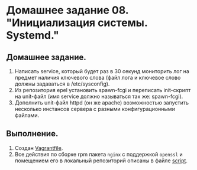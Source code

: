 # Домашнее задание 08. "Инициализация системы. Systemd."

## Домашнее задание.

1. Написать service, который будет раз в 30 секунд мониторить лог на предмет наличия ключевого слова (файл лога и ключевое слово должны задаваться в /etc/sysconfig).
2. Из репозитория epel установить spawn-fcgi и переписать init-скрипт на unit-файл (имя service должно называться так же: spawn-fcgi).
3. Дополнить unit-файл httpd (он же apache) возможностью запустить несколько инстансов сервера с разными конфигурационными файлами.

## Выполнение.



1. Создан [Vagrantfile](Vagrantfile).
2. Все действия по сборке rpm пакета `nginx` c поддержкой `openssl` и помещением его в локальный репозиторий описаны в файле [script](script.sh).

